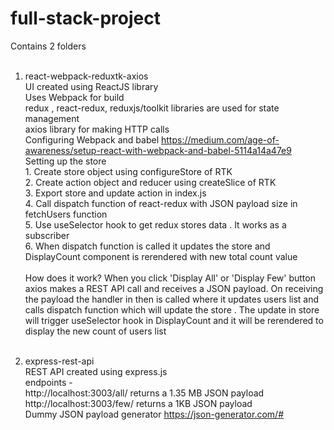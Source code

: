 # full-stack-project

Contains 2 folders <br><br>

1. react-webpack-reduxtk-axios <br> UI created using ReactJS library <br> Uses Webpack for build <br> redux , react-redux, reduxjs/toolkit libraries are used for state management <br> axios library for making HTTP calls <br> Configuring Webpack and babel https://medium.com/age-of-awareness/setup-react-with-webpack-and-babel-5114a14a47e9 <br> Setting up the store   <br> 1. Create store object using configureStore of RTK <br> 2. Create action object and reducer using createSlice of RTK <br> 3. Export store and update action in index.js <br> 4. Call dispatch function of react-redux with JSON payload size in fetchUsers function <br> 5. Use useSelector hook to get redux stores data . It works as a subscriber <br> 6. When dispatch function is called it updates the store and DisplayCount component is rerendered with new total count value <br><br> How does it work? When you click 'Display All' or 'Display Few' button axios makes a REST API call and receives a JSON payload. On receiving the payload the handler in then is called where it updates users list and calls dispatch function which will update the store . The update in store will trigger useSelector hook in DisplayCount and it will be rerendered to display the new count of users list <br> <br> 

2. express-rest-api <br> REST API created using express.js <br>
endpoints - <br> http://localhost:3003/all/ returns a 1.35 MB JSON payload <br> http://localhost:3003/few/ returns a 1KB JSON payload <br> Dummy JSON payload generator https://json-generator.com/# 
